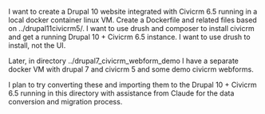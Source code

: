 I want to create a Drupal 10 website integrated with Civicrm 6.5 running in a local docker container linux VM.
Create a Dockerfile and related files based on ../drupal11civicrm5/. 
I want to use drush and composer to install civicrm and get a running Drupal 10 + Civicrm 6.5 instance. I want to use drush to install, not the UI.

Later,
in directory ../drupal7_civicrm_webform_demo I have a separate docker VM with drupal 7 and civicrm 5 and some demo civicrm webforms.

I plan to try converting these and importing them to the Drupal 10 + Civicrm 6.5 running in this directory with assistance from Claude for the data conversion and migration process.

